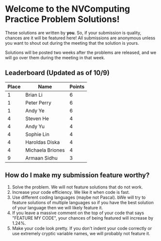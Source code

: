 # Welcome to the NVComputing Practice Problem Solutions!
These solutions are written by **you**. So, if your submission is quality, chances are it will be featured here! All submissions are anonymous unless you want to
shout out during the meeting that the solution is yours.

Solutions will be posted two weeks after the problems are released, and we will go over them during the meeting in that week.

## Leaderboard (Updated as of 10/9)
| Place | Name | Points |
| ----------- | ----------- | ----------- |
| 1 | Brian Li | 6 |
| 1 | Peter Perry | 6 |
| 1 | Andy Ye | 6 |
| 4 | Steven He | 4 |
| 4 | Andy Yu | 4 |
| 4 | Sophie Lin | 4 |
| 4 | Haroldas Diska | 4 |
| 4 | Michaela Briones | 4 |
| 9 | Armaan Sidhu | 3 |


## How do I make my submission feature worthy?
1. Solve the problem. We will not feature solutions that do not work.
2. Increase your code efficiency. We like it when code is fast.
3. Use different coding languages (maybe not Pascal). bWe will try to feature solutions of multiple languages so if you have the best solution of your language
then we will likely feature it.
4. If you leave a massive comment on the top of your code that says "FEATURE MY CODE", your chances of being featured will increase by 1.24%.
5. Make your code look pretty. If you don't indent your code correctly or use extremely cryptic variable names, we will probably not feature it.
